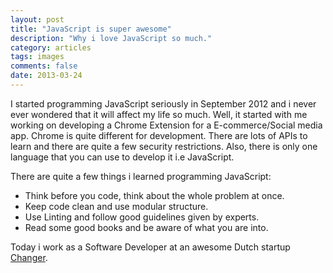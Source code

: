 ```yaml
---
layout: post
title: "JavaScript is super awesome"
description: "Why i love JavaScript so much."
category: articles
tags: images
comments: false
date: 2013-03-24
---
```


I started programming JavaScript seriously in September 2012 and 
i never ever wondered that it will affect my life so much. 
Well, it started with me working on developing a Chrome Extension for a 
E-commerce/Social media app. Chrome is quite different for development. 
There are lots of APIs to learn and there are quite a few security restrictions. 
Also, there is only one language that you can use to develop it i.e JavaScript.

There are quite a few things i learned programming JavaScript:

- Think before you code, think about the whole problem at once.
- Keep code clean and use modular structure.
- Use Linting and follow good guidelines given by experts.
- Read some good books and be aware of what you are into.

Today i work as a Software Developer at an awesome Dutch startup [Changer](http://changer.nl). 



